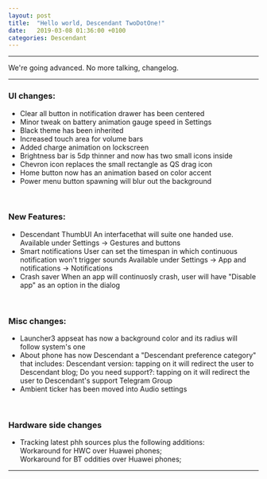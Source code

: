```yaml
---
layout: post
title:  "Hello world, Descendant TwoDotOne!"
date:   2019-03-08 01:36:00 +0100
categories: Descendant
---
```


<hr>

We're going advanced. 
No more talking, changelog.

<hr>

### UI changes:

* Clear all button in notification drawer has been centered
* Minor tweak on battery animation gauge speed in Settings
* Black theme has been inherited 
* Increased touch area for volume bars
* Added charge animation on lockscreen
* Brightness bar is 5dp thinner and now has two small icons inside
* Chevron icon replaces the small rectangle as QS drag icon
* Home button now has an animation based on color accent
* Power menu button spawning will blur out the background

<br>

### New Features:

* Descendant ThumbUI
  An interfacethat will suite one handed use.
  Available under Settings -> Gestures and buttons
* Smart notifications
  User can set the timespan in which continuous notification won't trigger sounds
  Available under Settings -> App and notifications -> Notifications
* Crash saver
  When an app will continuosly crash, user will have "Disable app" as an option in the dialog

<br>

### Misc changes:

* Launcher3 appseat has now a background color and its radius will follow system's one 
* About phone has now Descendant a "Descendant preference category" that includes:
  Descendant version: tapping on it will redirect the user to Descendant blog;
  Do you need support?: tapping on it will redirect the user to Descendant's support Telegram Group
* Ambient ticker has been moved into Audio settings

<br>

### Hardware side changes

* Tracking latest phh sources plus the following additions:  <br>
  Workaround for HWC over Huawei phones; <br>
  Workaround for BT oddities over Huawei phones; <br>

<hr>
